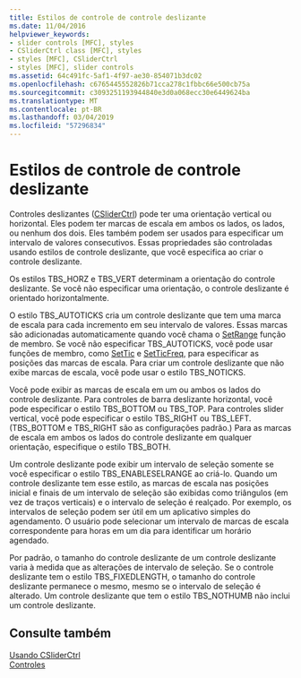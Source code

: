 ```yaml
---
title: Estilos de controle de controle deslizante
ms.date: 11/04/2016
helpviewer_keywords:
- slider controls [MFC], styles
- CSliderCtrl class [MFC], styles
- styles [MFC], CSliderCtrl
- styles [MFC], slider controls
ms.assetid: 64c491fc-5af1-4f97-ae30-854071b3dc02
ms.openlocfilehash: c6765445552826b71cca278c1fbbc66e500cb75a
ms.sourcegitcommit: c3093251193944840e3d0a068ecc30e6449624ba
ms.translationtype: MT
ms.contentlocale: pt-BR
ms.lasthandoff: 03/04/2019
ms.locfileid: "57296834"
---
```

# <a name="slider-control-styles"></a>Estilos de controle de controle deslizante

Controles deslizantes ([CSliderCtrl](../mfc/reference/csliderctrl-class.md)) pode ter uma orientação vertical ou horizontal. Eles podem ter marcas de escala em ambos os lados, os lados, ou nenhum dos dois. Eles também podem ser usados para especificar um intervalo de valores consecutivos. Essas propriedades são controladas usando estilos de controle deslizante, que você especifica ao criar o controle deslizante.

Os estilos TBS_HORZ e TBS_VERT determinam a orientação do controle deslizante. Se você não especificar uma orientação, o controle deslizante é orientado horizontalmente.

O estilo TBS_AUTOTICKS cria um controle deslizante que tem uma marca de escala para cada incremento em seu intervalo de valores. Essas marcas são adicionadas automaticamente quando você chama o [SetRange](../mfc/reference/csliderctrl-class.md#setrange) função de membro. Se você não especificar TBS_AUTOTICKS, você pode usar funções de membro, como [SetTic](../mfc/reference/csliderctrl-class.md#settic) e [SetTicFreq](../mfc/reference/csliderctrl-class.md#setticfreq), para especificar as posições das marcas de escala. Para criar um controle deslizante que não exibe marcas de escala, você pode usar o estilo TBS_NOTICKS.

Você pode exibir as marcas de escala em um ou ambos os lados do controle deslizante. Para controles de barra deslizante horizontal, você pode especificar o estilo TBS_BOTTOM ou TBS_TOP. Para controles slider vertical, você pode especificar o estilo TBS_RIGHT ou TBS_LEFT. (TBS_BOTTOM e TBS_RIGHT são as configurações padrão.) Para as marcas de escala em ambos os lados do controle deslizante em qualquer orientação, especifique o estilo TBS_BOTH.

Um controle deslizante pode exibir um intervalo de seleção somente se você especificar o estilo TBS_ENABLESELRANGE ao criá-lo. Quando um controle deslizante tem esse estilo, as marcas de escala nas posições inicial e finais de um intervalo de seleção são exibidas como triângulos (em vez de traços verticais) e o intervalo de seleção é realçado. Por exemplo, os intervalos de seleção podem ser útil em um aplicativo simples do agendamento. O usuário pode selecionar um intervalo de marcas de escala correspondente para horas em um dia para identificar um horário agendado.

Por padrão, o tamanho do controle deslizante de um controle deslizante varia à medida que as alterações de intervalo de seleção. Se o controle deslizante tem o estilo TBS_FIXEDLENGTH, o tamanho do controle deslizante permanece o mesmo, mesmo se o intervalo de seleção é alterado. Um controle deslizante que tem o estilo TBS_NOTHUMB não inclui um controle deslizante.

## <a name="see-also"></a>Consulte também

[Usando CSliderCtrl](../mfc/using-csliderctrl.md)<br/>
[Controles](../mfc/controls-mfc.md)
